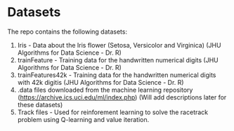 # Datasets

The repo contains the following datasets:

1. Iris - Data about the Iris flower (Setosa, Versicolor and Virginica) (JHU Algorithms for Data Science - Dr. R)
2. trainFeature - Training data for the handwritten numerical digits (JHU Algorithms for Data Science - Dr. R)
3. trainFeatures42k - Training data for the handwritten numerical digits with 42k digitis (JHU Algorithms for Data Science - Dr. R)
4. .data files downloaded from the machine learning repository (https://archive.ics.uci.edu/ml/index.php) (Will add descriptions later for these datasets)
5. Track files - Used for reinforement learning to solve the racetrack problem using Q-learning and value iteration.

